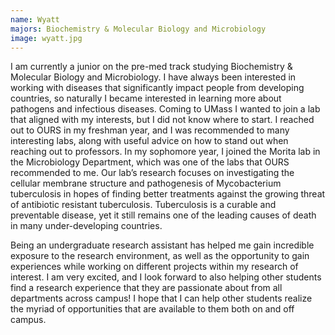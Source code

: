 ```yaml
---
name: Wyatt
majors: Biochemistry & Molecular Biology and Microbiology
image: wyatt.jpg
---
```


I am currently a junior on the pre-med track studying Biochemistry & Molecular Biology and Microbiology. I have always been interested in working with diseases that significantly impact people from developing countries, so naturally I became interested in learning more about pathogens and infectious diseases. Coming to UMass I wanted to join a lab that aligned with my interests, but I did not know where to start. I reached out to OURS in my freshman year, and I was recommended to many interesting labs, along with useful advice on how to stand out when reaching out to professors. In my sophomore year, I joined the Morita lab in the Microbiology Department, which was one of the labs that OURS recommended to me. Our lab’s research focuses on investigating the cellular membrane structure and pathogenesis of Mycobacterium tuberculosis in hopes of finding better treatments against the growing threat of antibiotic resistant tuberculosis. Tuberculosis is a curable and preventable disease, yet it still remains one of the leading causes of death in many under-developing countries.

Being an undergraduate research assistant has helped me gain incredible exposure to the research environment, as well as the opportunity to gain experiences while working on different projects within my research of interest. I am very excited, and I look forward to also helping other students find a research experience that they are passionate about from all departments across campus! I hope that I can help other students realize the myriad of opportunities that are available to them both on and off campus. 
